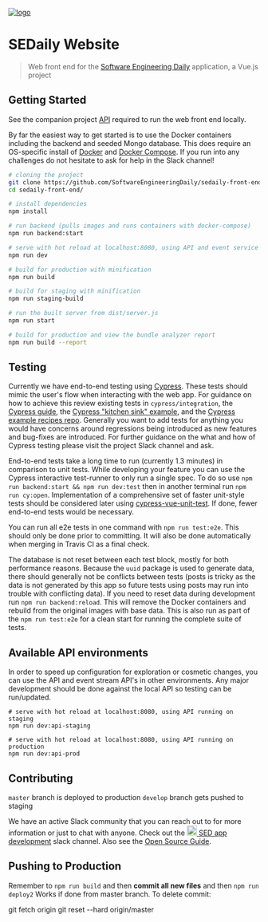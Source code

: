 [![logo](https://i.imgur.com/3OtP3p8.png)](https://softwareengineeringdaily.com/)

# SEDaily Website

> Web front end for the [Software Engineering Daily](https://www.softwaredaily.com) application, a Vue.js project

## Getting Started
See the companion project [API](https://github.com/SoftwareEngineeringDaily/software-engineering-daily-api) required to run the web front end locally.

By far the easiest way to get started is to use the Docker containers including the backend and seeded Mongo database. This does require an OS-specific install of [Docker](https://docs.docker.com/install/) and [Docker Compose](https://docs.docker.com/compose/install/#prerequisites). If you run into any challenges do not hesitate to ask for help in the Slack channel!

``` bash
# cloning the project
git clone https://github.com/SoftwareEngineeringDaily/sedaily-front-end.git
cd sedaily-front-end/

# install dependencies
npm install

# run backend (pulls images and runs containers with docker-compose)
npm run backend:start

# serve with hot reload at localhost:8080, using API and event service API running locally
npm run dev

# build for production with minification
npm run build

# build for staging with minification
npm run staging-build

# run the built server from dist/server.js
npm run start

# build for production and view the bundle analyzer report
npm run build --report
```

## Testing
Currently we have end-to-end testing using [Cypress](). These tests should mimic the user's flow when interacting with the web app. For guidance on how to achieve this review existing tests in `cypress/integration`, the [Cypress guide](https://docs.cypress.io/guides), the [Cypress "kitchen sink" example](https://github.com/cypress-io/cypress-example-kitchensink), and the [Cypress example recipes repo](https://github.com/cypress-io/cypress-example-recipes). Generally you want to add tests for anything you would have concerns around regressions being introduced as new features and bug-fixes are introduced. For further guidance on the what and how of Cypress testing please visit the project Slack channel and ask.

End-to-end tests take a long time to run (currently 1.3 minutes) in comparison to unit tests. While developing your feature you can use the Cypress interactive test-runner to only run a single spec. To do so use `npm run backend:start && npm run dev:test` then in another terminal run `npm run cy:open`. Implementation of a comprehensive set of faster unit-style tests should be considered later using [cypress-vue-unit-test](https://github.com/bahmutov/cypress-vue-unit-test). If done, fewer end-to-end tests would be necessary.

You can run all e2e tests in one command with `npm run test:e2e`. This should only be done prior to committing. It will also be done automatically when merging in Travis CI as a final check.

The database is not reset between each test block, mostly for both performance reasons. Because the `uuid` package is used to generate data, there should generally not be conflicts between tests (posts is tricky as the data is not generated by this app so future tests using posts may run into trouble with conflicting data). If you need to reset data during development run `npm run backend:reload`. This will remove the Docker containers and rebuild from the original images with base data. This is also run as part of the `npm run test:e2e` for a clean start for running the complete suite of tests.

## Available API environments
In order to speed up configuration for exploration or cosmetic changes, you can use the API and event stream API's in other environments. Any major development should be done against the local API so testing can be run/updated.
```
# serve with hot reload at localhost:8080, using API running on staging
npm run dev:api-staging

# serve with hot reload at localhost:8080, using API running on production
npm run dev:api-prod
```

## Contributing
`master` branch is deployed to production
`develop` branch gets pushed to staging

We have an active Slack community that you can reach out to for more information or just to chat with anyone. Check out the [<img src="https://upload.wikimedia.org/wikipedia/commons/7/76/Slack_Icon.png" alt="Slack Channel" width="20px"/> SED app development](https://softwaredaily.slack.com/app_redirect?channel=sed_app_development) slack channel. Also see the [Open Source Guide](https://softwareengineeringdaily.github.io/).

## Pushing to Production
Remember to `npm run build` and then **commit all new files** and then `npm run deploy2`
Works if done from master branch.
To delete commit:

git fetch origin
git reset --hard origin/master


